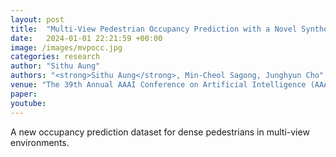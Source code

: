 ```yaml
---
layout: post
title:  "Multi-View Pedestrian Occupancy Prediction with a Novel Synthetic Dataset"
date:   2024-01-01 22:21:59 +00:00
image: /images/mvpocc.jpg
categories: research
author: "Sithu Aung"
authors: "<strong>Sithu Aung</strong>, Min-Cheol Sagong, Junghyun Cho"
venue: "The 39th Annual AAAI Conference on Artificial Intelligence (AAAI 2025)"
paper: 
youtube: 
---
```

A new occupancy prediction dataset for dense pedestrians in multi-view environments.